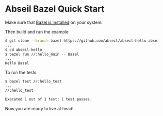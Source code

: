 # Abseil Bazel Quick Start #

Make sure that [Bazel is installed](https://docs.bazel.build/versions/master/install.html)
on your system.

Then build and run the example

```bash
$ git clone --branch bazel https://github.com/abseil/abseil-hello abseil-hello
...
$ cd abseil-hello
$ bazel run //:hello_main -- Bazel
...
Hello Bazel
```

To run the tests

```bash
$ bazel test //:hello_test
...
//:hello_test                                                            PASSED in 0.1s

Executed 1 out of 1 test: 1 test passes.
```

Now you are ready to live at head!

